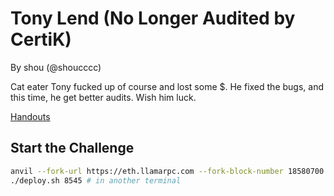 # Tony Lend (No Longer Audited by CertiK)

By shou (@shoucccc)

Cat eater Tony fucked up of course and lost some $. He fixed the bugs, and this time, he get better audits. Wish him luck.


[Handouts](https://storage.googleapis.com/blazctf24/tony-lend-2.zip)

## Start the Challenge

```bash
anvil --fork-url https://eth.llamarpc.com --fork-block-number 18580700 # in one terminal
./deploy.sh 8545 # in another terminal
```